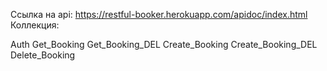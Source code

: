 Ссылка на api: https://restful-booker.herokuapp.com/apidoc/index.html
Коллекция:

Auth
Get_Booking
Get_Booking_DEL
Create_Booking
Create_Booking_DEL
Delete_Booking
